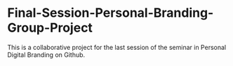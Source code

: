 # Final-Session-Personal-Branding-Group-Project
 This is a collaborative project for the last session of the seminar in Personal Digital Branding on Github.
